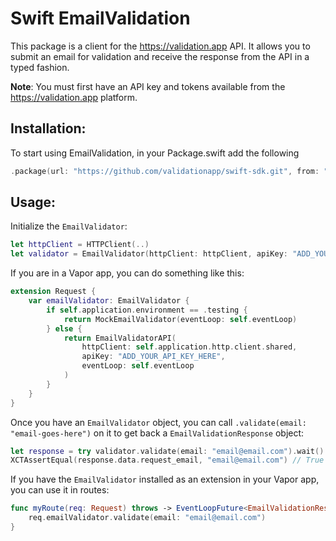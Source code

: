 # Swift EmailValidation

This package is a client for the https://validation.app API. It allows you to submit an email for validation and receive the response from the API in a typed fashion. 

**Note**: You must first have an API key and tokens available from the https://validation.app platform.

## Installation:

To start using EmailValidation, in your Package.swift add the following

```swift
.package(url: "https://github.com/validationapp/swift-sdk.git", from: "0.0.1")
```

## Usage:

Initialize the `EmailValidator`:

```swift
let httpClient = HTTPClient(..)
let validator = EmailValidator(httpClient: httpClient, apiKey: "ADD_YOUR_API_KEY_HERE", eventLoop: eventLoop)
```

If you are in a Vapor app, you can do something like this:

```swift 
extension Request {
    var emailValidator: EmailValidator {
        if self.application.environment == .testing {
            return MockEmailValidator(eventLoop: self.eventLoop)
        } else {
            return EmailValidatorAPI(
                httpClient: self.application.http.client.shared,
                apiKey: "ADD_YOUR_API_KEY_HERE",
                eventLoop: self.eventLoop
            )
        }
    }
}
```

Once you have an `EmailValidator` object, you can call `.validate(email: "email-goes-here")` on it to get back a `EmailValidationResponse` object:

```swift
let response = try validator.validate(email: "email@email.com").wait()
XCTAssertEqual(response.data.request_email, "email@email.com") // True
```

If you have the `EmailValidator` installed as an extension in your Vapor app, you can use it in routes:

```swift 
func myRoute(req: Request) throws -> EventLoopFuture<EmailValidationResponse> {
    req.emailValidator.validate(email: "email@email.com")
}
```
